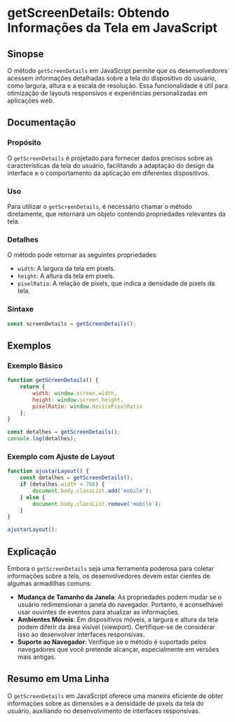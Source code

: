<!--
Meta Description: # getScreenDetails: Obtendo Informações da Tela em JavaScript ## Sinopse O método `getScreenDetails` em JavaScript permite que os desenvolvedores aces...
Meta Keywords: getscreendetails, tela, javascript, informações, para
-->

# getScreenDetails: Obtendo Informações da Tela em JavaScript

## Sinopse
O método `getScreenDetails` em JavaScript permite que os desenvolvedores acessem informações detalhadas sobre a tela do dispositivo do usuário, como largura, altura e a escala de resolução. Essa funcionalidade é útil para otimização de layouts responsivos e experiências personalizadas em aplicações web.

## Documentação

### Propósito
O `getScreenDetails` é projetado para fornecer dados precisos sobre as características da tela do usuário, facilitando a adaptação do design da interface e o comportamento da aplicação em diferentes dispositivos.

### Uso
Para utilizar o `getScreenDetails`, é necessário chamar o método diretamente, que retornará um objeto contendo propriedades relevantes da tela.

### Detalhes
O método pode retornar as seguintes propriedades:
- `width`: A largura da tela em pixels.
- `height`: A altura da tela em pixels.
- `pixelRatio`: A relação de pixels, que indica a densidade de pixels da tela.

### Sintaxe
```javascript
const screenDetails = getScreenDetails();
```

## Exemplos

### Exemplo Básico
```javascript
function getScreenDetails() {
    return {
        width: window.screen.width,
        height: window.screen.height,
        pixelRatio: window.devicePixelRatio
    };
}

const detalhes = getScreenDetails();
console.log(detalhes);
```

### Exemplo com Ajuste de Layout
```javascript
function ajustarLayout() {
    const detalhes = getScreenDetails();
    if (detalhes.width < 768) {
        document.body.classList.add('mobile');
    } else {
        document.body.classList.remove('mobile');
    }
}

ajustarLayout();
```

## Explicação
Embora o `getScreenDetails` seja uma ferramenta poderosa para coletar informações sobre a tela, os desenvolvedores devem estar cientes de algumas armadilhas comuns:
- **Mudança de Tamanho da Janela**: As propriedades podem mudar se o usuário redimensionar a janela do navegador. Portanto, é aconselhável usar ouvintes de eventos para atualizar as informações.
- **Ambientes Móveis**: Em dispositivos móveis, a largura e altura da tela podem diferir da área visível (viewport). Certifique-se de considerar isso ao desenvolver interfaces responsivas.
- **Suporte ao Navegador**: Verifique se o método é suportado pelos navegadores que você pretende alcançar, especialmente em versões mais antigas.

## Resumo em Uma Linha
O `getScreenDetails` em JavaScript oferece uma maneira eficiente de obter informações sobre as dimensões e a densidade de pixels da tela do usuário, auxiliando no desenvolvimento de interfaces responsivas.
